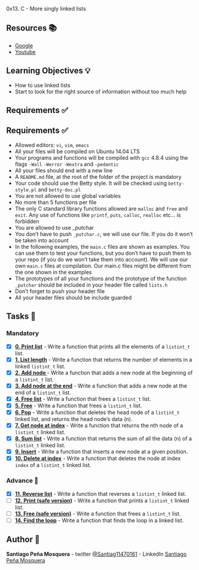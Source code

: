 0x13. C - More singly linked lists
## Resources :books:

* [Google](https://intranet.hbtn.io/rltoken/VxmJXbHtjDMJAKj7dU-6sg)
* [Youtube](https://intranet.hbtn.io/rltoken/PqebvZ1ey95sB8eDiYl8_A)

## Learning Objectives :bulb:
* How to use linked lists
* Start to look for the right source of information without too much help

## Requirements :white_check_mark:
## Requirements :white_check_mark:
* Allowed editors: `vi`, `vim`, `emacs`
* All your files will be compiled on Ubuntu 14.04 LTS
* Your programs and functions will be compiled with `gcc` 4.8.4 using the flags `-Wall` `-Werror` `-Wextra` and `-pedantic`
* All your files should end with a new line
* A `README.md` file, at the root of the folder of the project is mandatory
* Your code should use the Betty style. It will be checked using `betty-style.pl` and `betty-doc.pl`
* You are not allowed to use global variables
* No more than 5 functions per file
* The only C standard library functions allowed are `malloc` and `free` and `exit`. Any use of functions like `printf`, `puts`, `calloc`, `realloc` etc… is forbidden
* You are allowed to use _putchar
* You don’t have to push `_putchar.c`, we will use our file. If you do it won’t be taken into account
* In the following examples, the `main.c` files are shown as examples. You can use them to test your functions, but you don’t have to push them to your repo (if you do we won’t take them into account). We will use our own `main.c` files at compilation. Our main.c files might be different from the one shown in the examples
* The prototypes of all your functions and the prototype of the function `_putchar` should be included in your header file called `lists.h`
* Don’t forget to push your header file
* All your header files should be include guarded

## Tasks :page_with_curl:
### Mandatory
- [x] **[0. Print list](./0-print_listint.c)** - Write a function that prints all the elements of a `listint_t` list.
- [x] **[1. List length](./1-listint_len.c)** - Write a function that returns the number of elements in a linked `listint_t` list.
- [x] **[2. Add node ](./2-add_nodeint.c)** - Write a function that adds a new node at the beginning of a `listint_t` list.
- [x] **[3. Add node at the end](./3-add_nodeint_end.c)** - Write a function that adds a new node at the end of a `listint_t` list.
- [x] **[4. Free list](./4-free_listint.c)** - Write a function that frees a `listint_t` list.
- [x] **[5. Free](./5-free_listint2.c)** - Write a function that frees a `listint_t` list.
- [x] **[6. Pop](./6-pop_listint.c)** - Write a function that deletes the head node of a `listint_t` linked list, and returns the head node’s data (n).
- [x] **[7. Get node at index](./7-get_nodeint.c)** - Write a function that returns the nth node of a `listint_t` linked list.
- [x] **[8. Sum list](./8-sum_listint.c)** - Write a function that returns the sum of all the data (n) of a `listint_t` linked list.
- [x] **[9. Insert](./9-insert_nodeint.c)** - Write a function that inserts a new node at a given position.
- [x] **[10. Delete at index](./10-delete_nodeint.c)** - Write a function that deletes the node at index `index` of a `listint_t` linked list.
### Advance :muscle:
- [x] **[11. Reverse list](./100-reverse_listint.c)** - Write a function that reverses a `listint_t` linked list.
- [ ] **[12. Print (safe version)](./101-print_listint_safe.c)** - Write a function that prints a `listint_t` linked list.
- [ ] **[13. Free (safe version)](./102-free_listint_safe.c)** - Write a function that frees a `listint_t` list.
- [ ] **[14. Find the loop](./103-find_loop.c)** - Write a function that finds the loop in a linked list.

## Author :pencil:
**Santiago Peña Mosquera** - twitter [@Santiag11470161](https://twitter.com/Santiag11470161) - LinkedIn [Santiago Peña Mosquera](https://www.linkedin.com/in/santiago-pe%C3%B1a-mosquera-abaa20196/)
